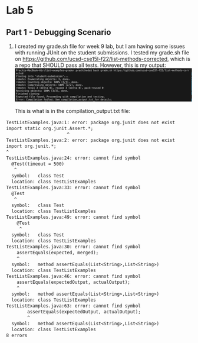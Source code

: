 # Lab 5

## Part 1 - Debugging Scenario 

1. I created my grade.sh file for week 9 lab, but I am having some issues with running JUnit on the student submissions. I tested my grade.sh file on https://github.com/ucsd-cse15l-f22/list-methods-corrected, which is a repo that SHOULD pass all tests. However, this is my output:
![Image](lab5ss1.png)

   This is what is in the compilation_output.txt file:

```
TestListExamples.java:1: error: package org.junit does not exist
import static org.junit.Assert.*;
                       ^
TestListExamples.java:2: error: package org.junit does not exist
import org.junit.*;
^
TestListExamples.java:24: error: cannot find symbol
  @Test(timeout = 500)
   ^
  symbol:   class Test
  location: class TestListExamples
TestListExamples.java:33: error: cannot find symbol
  @Test 
   ^
  symbol:   class Test
  location: class TestListExamples
TestListExamples.java:49: error: cannot find symbol
    @Test 
     ^
  symbol:   class Test
  location: class TestListExamples
TestListExamples.java:30: error: cannot find symbol
    assertEquals(expected, merged);
    ^
  symbol:   method assertEquals(List<String>,List<String>)
  location: class TestListExamples
TestListExamples.java:46: error: cannot find symbol
    assertEquals(expectedOutput, actualOutput);
    ^
  symbol:   method assertEquals(List<String>,List<String>)
  location: class TestListExamples
TestListExamples.java:63: error: cannot find symbol
        assertEquals(expectedOutput, actualOutput);
        ^
  symbol:   method assertEquals(List<String>,List<String>)
  location: class TestListExamples
8 errors
```



